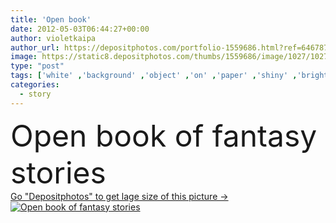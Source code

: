 ```yaml
---
title: 'Open book'
date: 2012-05-03T06:44:27+00:00
author: violetkaipa
author_url: https://depositphotos.com/portfolio-1559686.html?ref=64678756
image: https://static8.depositphotos.com/thumbs/1559686/image/1027/10271860/api_thumb_450.jpg?forcejpeg=true
type: "post"
tags: ['white' ,'background' ,'object' ,'on' ,'paper' ,'shiny' ,'bright' ,'light' ,'open' ,'star' ,'imagination' ,'fantasy' ,'dream' ,'writing' ,'glowing' ,'religion' ,'Wisdom' ,'read' ,'wallpaper' ,'drawing' ,'information' ,'dreaming' ,'reading' ,'book' ,'learning' ,'education' ,'studying' ,'magic' ,'mystery' ,'literature' ,'textbook' ,'study' ,'books' ,'turning' ,'dreams' ,'research' ,'write' ,'story' ,'spark' ,'magician' ,'magical' ,'booking' ,'of' ,'educational' ,'educate' ,'a' ,'studies' ,'wizard' ,'matches' ,'stories' ]
categories: 
  - story
---
```

<div aling="center">
            <font size="60"> Open book of fantasy stories</font>   
</div>
<div>
    <a href='https://depositphotos.com/10271860/stock-photo-open-book.html?ref=64678756' target=_blank > Go "Depositphotos" to get lage size of this picture ->
        <img href='https://depositphotos.com/10271860/stock-photo-open-book.html?ref=64678756' src='https://static8.depositphotos.com/1559686/1027/i/950/depositphotos_10271860-stock-photo-open-book.jpg?forcejpeg=true' alt='Open book of fantasy stories' >
    </a>
</div>
